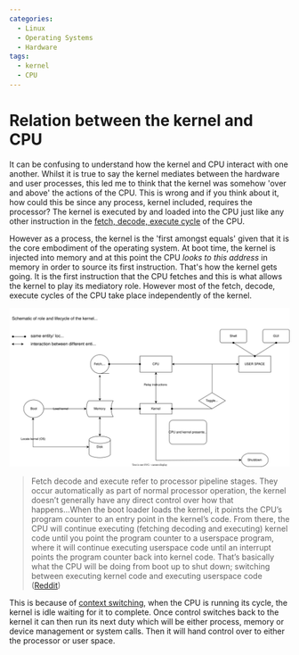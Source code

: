 ```yaml
---
categories:
  - Linux
  - Operating Systems
  - Hardware
tags:
  - kernel
  - CPU
---
```


# Relation between the kernel and CPU

It can be confusing to understand how the kernel and CPU interact with one another. Whilst it is true to say the kernel mediates between the hardware and user processes, this led me to think that the kernel was somehow 'over and above' the actions of the CPU. This is wrong and if you think about it, how could this be since any process, kernel included, requires the processor? The kernel is executed by and loaded into the CPU just like any other instruction in the [fetch, decode, execute cycle](/Computer_Architecture/CPU/Fetch_decode_execute.md) of the CPU.

However as a process, the kernel is the 'first amongst equals' given that it is the core embodiment of the operating system. At boot time, the kernel is injected into memory and at this point the CPU _looks to this address_ in memory in order to source its first instruction. That's how the kernel gets going. It is the first instruction that the CPU fetches and this is what allows the kernel to play its mediatory role. However most of the fetch, decode, execute cycles of the CPU take place independently of the kernel.

![](/_img/kernel-cpu-interaction.svg)

> Fetch decode and execute refer to processor pipeline stages. They occur automatically as part of normal processor operation, the kernel doesn’t generally have any direct control over how that happens...When the boot loader loads the kernel, it points the CPU’s program counter to an entry point in the kernel’s code. From there, the CPU will continue executing (fetching decoding and executing) kernel code until you point the program counter to a userspace program, where it will continue executing userspace code until an interrupt points the program counter back into kernel code. That’s basically what the CPU will be doing from boot up to shut down; switching between executing kernel code and executing userspace code ([Reddit](https://www.reddit.com/r/osdev/comments/wdskj5/how_does_kernel_decide_if_use_cpu_or_gpu_after/))

This is because of [context switching](), when the CPU is running its cycle, the kernel is idle waiting for it to complete. Once control switches back to the kernel it can then run its next duty which will be either process, memory or device management or system calls. Then it will hand control over to either the processor or user space.
